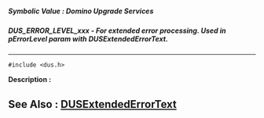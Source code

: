 ##### Symbolic Value : Domino Upgrade Services
##### DUS_ERROR_LEVEL_xxx - For extended error processing. Used in pErrorLevel param with DUSExtendedErrorText.
---
```
#include <dus.h>
```
**Description :**



**See Also :**
[DUSExtendedErrorText](/domino-c-api-docs/reference/Func/DUSExtendedErrorText)
---
